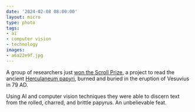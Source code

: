 ```yaml
---
date: '2024-02-08 08:00:00'
layout: micro
type: photo
tags:
- ai
- computer vision
- technology
images:
- a6a22e9f.jpg
---
```


A group of researchers just [won the Scroll Prize](https://scrollprize.org/grandprize), a project to read the ancient [Herculaneum papyri](https://en.wikipedia.org/wiki/Herculaneum_papyri), burned and buried in the eruption of Vesuvius in 79 AD.

Using AI and computer vision techniques they were able to discern text from the rolled, charred, and brittle papyrus. An unbelievable feat.

